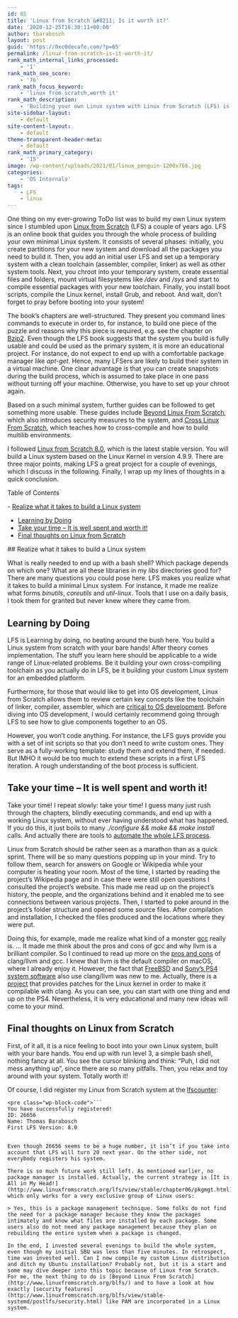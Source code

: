 ```yaml
---
id: 65
title: 'Linux from Scratch &#8211; Is it worth it?'
date: '2020-12-25T16:30:11+00:00'
author: tbarabosch
layout: post
guid: 'https://0xc0decafe.com/?p=65'
permalink: /linux-from-scratch-is-it-worth-it/
rank_math_internal_links_processed:
    - '1'
rank_math_seo_score:
    - '76'
rank_math_focus_keyword:
    - 'linux from scratch,worth it'
rank_math_description:
    - 'Building your own Linux system with Linux from Scratch (LFS) is an interesting but complicated endeavor. Read why LFS is really worth your time!'
site-sidebar-layout:
    - default
site-content-layout:
    - default
theme-transparent-header-meta:
    - default
rank_math_primary_category:
    - '15'
image: /wp-content/uploads/2021/01/linux_penguin-1200x766.jpg
categories:
    - 'OS Internals'
tags:
    - LFS
    - linux
---
```


One thing on my ever-growing ToDo list was to build my own Linux system since I stumbled upon [Linux from Scratch](http://www.linuxfromscratch.org) (LFS) a couple of years ago. LFS is an online book that guides you through the whole process of building your own minimal Linux system. It consists of several phases: initially, you create partitions for your new system and download all the packages you need to build it. Then, you add an initial user LFS and set up a temporary system with a clean toolchain (assembler, compiler, linker) as well as other system tools. Next, you chroot into your temporary system, create essential files and folders, mount virtual filesystems like */dev* and */sys* and start to compile essential packages with your new toolchain. Finally, you install boot scripts, compile the Linux kernel, install Grub, and reboot. And wait, don’t forget to pray before booting into your system!

The book’s chapters are well-structured. They present you command lines commands to execute in order to, for instance, to build one piece of the puzzle and reasons why this piece is required, e.g. see the chapter on [Bzip2](http://www.linuxfromscratch.org/lfs/view/stable/chapter06/bzip2.html). Even though the LFS book suggests that the system you build is fully usable and could be used as the primary system, it is more an educational project. For instance, do not expect to end up with a comfortable package manager like *apt-get*. Hence, many LFSers are likely to build their system in a virtual machine. One clear advantage is that you can create snapshots during the build process, which is assumed to take place in one pass without turning off your machine. Otherwise, you have to set up your chroot again.

Based on a such minimal system, further guides can be followed to get something more usable. These guides include [Beyond Linux From Scratch](http://www.linuxfromscratch.org/blfs/), which also introduces security measures to the system, and [Cross Linux From Scratch](http://www.linuxfromscratch.org/alfs/), which teaches how to cross-compile and how to build multilib environments.

I followed [Linux from Scratch 8.0](http://www.linuxfromscratch.org/lfs/view/stable/), which is the latest stable version. You will build a Linux system based on the Linux Kernel in version 4.9.9. There are three major points, making LFS a great project for a couple of evenings, which I discuss in the following. Finally, I wrap up my lines of thoughts in a quick conclusion.

<div class="ez-toc-v2_0_23 counter-hierarchy counter-decimal ez-toc-white" id="ez-toc-container"><div class="ez-toc-title-container">Table of Contents

<span class="ez-toc-title-toggle"><a class="ez-toc-pull-right ez-toc-btn ez-toc-btn-xs ez-toc-btn-default ez-toc-toggle" style="display: none;"></a></span></div><nav>- [Realize what it takes to build a Linux system](https://0xc0decafe.com/linux-from-scratch-is-it-worth-it/#Realize_what_it_takes_to_build_a_Linux_system "Realize what it takes to build a Linux system")
- [Learning by Doing](https://0xc0decafe.com/linux-from-scratch-is-it-worth-it/#Learning_by_Doing "Learning by Doing")
- [Take your time – It is well spent and worth it!](https://0xc0decafe.com/linux-from-scratch-is-it-worth-it/#Take_your_time_-_It_is_well_spent_and_worth_it "Take your time – It is well spent and worth it!")
- [Final thoughts on Linux from Scratch](https://0xc0decafe.com/linux-from-scratch-is-it-worth-it/#Final_thoughts_on_Linux_from_Scratch "Final thoughts on Linux from Scratch")

</nav></div>## <span class="ez-toc-section" id="Realize_what_it_takes_to_build_a_Linux_system"></span>Realize what it takes to build a Linux system<span class="ez-toc-section-end"></span>

What is really needed to end up with a bash shell? Which package depends on which one? What are all these libraries in my *libs* directories good for? There are many questions you could pose here. LFS makes you realize what it takes to build a minimal Linux system. For instance, it made me realize what forms *binutils*, *coreutils* and *util-linux*. Tools that I use on a daily basis, I took them for granted but never knew where they came from.

## <span class="ez-toc-section" id="Learning_by_Doing"></span>Learning by Doing<span class="ez-toc-section-end"></span>

LFS is Learning by doing, no beating around the bush here. You build a Linux system from scratch with your bare hands! After theory comes implementation. The stuff you learn here should be applicable to a wide range of Linux-related problems. Be it building your own cross-compiling toolchain as you actually do in LFS, be it building your custom Linux system for an embedded platform.

Furthermore, for those that would like to get into OS development, Linux from Scratch allows them to review certain key concepts like the toolchain of linker, compiler, assembler, which are [critical to OS development](http://wiki.osdev.org/Required_Knowledge). Before diving into OS development, I would certainly recommend going through LFS to see how to glue components together to an OS.

However, you won’t code anything. For instance, the LFS guys provide you with a set of init scripts so that you don’t need to write custom ones. They serve as a fully-working template: study them and extend them, if needed.  
But IMHO it would be too much to extend these scripts in a first LFS iteration. A rough understanding of the boot process is sufficient.

## <span class="ez-toc-section" id="Take_your_time_-_It_is_well_spent_and_worth_it"></span>Take your time – It is well spent and worth it!<span class="ez-toc-section-end"></span>

Take your time! I repeat slowly: take your time! I guess many just rush through the chapters, blindly executing commands, and end up with a working Linux system, without ever having understood what has happened. If you do this, it just boils to many *./configure &amp;&amp; make &amp;&amp; make install* calls. And actually there are tools to [automate the whole LFS process](http://www.linuxfromscratch.org/alfs/).

Linux from Scratch should be rather seen as a marathon than as a quick sprint. There will be so many questions popping up in your mind. Try to follow them, search for answers on Google or Wikipedia while your computer is heating your room. Most of the time, I started by reading the project’s Wikipedia page and in case there were still open questions I consulted the project’s website. This made me read up on the project’s history, the people, and the organizations behind and it enabled me to see connections between various projects. Then, I started to poke around in the project’s folder structure and opened some source files. After compilation and installation, I checked the files produced and the locations where they were put.

Doing this, for example, made me realize what kind of a monster [gcc](1https://en.wikipedia.org/wiki/GNU_Compiler_Collection) really is. … It made me think about the pros and cons of gcc and why llvm is a brilliant compiler. So I continued to read up more on the [pros and cons](https://clang.llvm.org/comparison.html) of clang/llvm and gcc. I knew that llvm is the default compiler on macOS, where I already enjoy it. However, the fact that [FreeBSD](https://www.freebsd.org/) and [Sony’s PS4 system software](http://llvm.org/devmtg/2013-11/slides/Robinson-PS4Toolchain.pdf) also use clang/llvm was new to me. Actually, there is a [project](https://github.com/ramosian-glider/clang-kernel-build) that provides patches for the Linux kernel in order to make it compilable with clang. As you can see, you can start with one thing and end up on the PS4. Nevertheless, it is very educational and many new ideas will come to your mind.

## <span class="ez-toc-section" id="Final_thoughts_on_Linux_from_Scratch"></span>Final thoughts on Linux from Scratch<span class="ez-toc-section-end"></span>

First, of it all, it is a nice feeling to boot into your own Linux system, built with your bare hands. You end up with run level 3, a simple bash shell, nothing fancy at all. You see the cursor blinking and think: “Puh, I did not mess anything up”, since there are so many pitfalls. Then, you relax and toy around with your system. Totally worth it!

Of course, I did register my Linux from Scratch system at the [lfscounter](http://www.linuxfromscratch.org/cgi-bin/lfscounter.php):

```
<pre class="wp-block-code">```
You have successfully registered!
ID: 26656
Name: Thomas Barabosch
First LFS Version: 8.0
```
```

Even though 26656 seems to be a huge number, it isn’t if you take into account that LFS will turn 20 next year. On the other side, not everybody registers his system.

There is so much future work still left. As mentioned earlier, no package manager is installed. Actually, the current strategy is [It is All in My Head!](http://www.linuxfromscratch.org/lfs/view/stable/chapter06/pkgmgt.html), which only works for a very exclusive group of Linux users:

> Yes, this is a package management technique. Some folks do not find the need for a package manager because they know the packages intimately and know what files are installed by each package. Some users also do not need any package management because they plan on rebuilding the entire system when a package is changed.

In the end, I invested several evenings to build the whole system, even though my initial SBU was less than five minutes. In retrospect, time was invested well. Can I now compile my custom Linux distribution and ditch my Ubuntu installation? Probably not, but it is a start and some may dive deeper into this topic because of Linux from Scratch. For me, the next thing to do is [Beyond Linux From Scratch](http://www.linuxfromscratch.org/blfs/) and to have a look at how exactly [security features](http://www.linuxfromscratch.org/blfs/view/stable-systemd/postlfs/security.html) like PAM are incorporated in a Linux system.